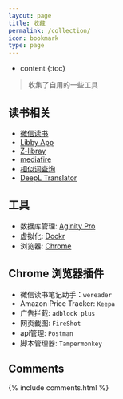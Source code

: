 ```yaml
---
layout: page
title: 收藏
permalink: /collection/
icon: bookmark
type: page
---
```


* content
{:toc}

> 收集了自用的一些工具

## 读书相关

- [微信读书](https://r.qq.com)
- [Libby App](https://libbyapp.com/shelf)
- [Z-libray](https://z-lib.org/)
- [mediafire](https://app.mediafire.com/myfiles)
- [相似词查询](https://kmcha.com/similar)
- [DeepL Translator](https://www.deepl.com/translator)

## 工具

- 数据库管理: [Aginity Pro](https://www.aginity.com/products/aginity-pro/)
- 虚拟化: [Dockr](https://www.docker.com/)
- 浏览器: [Chrome](https://www.google.com/chrome/)

## Chrome 浏览器插件

- 微信读书笔记助手：`wereader`
- Amazon Price Tracker: `Keepa`
- 广告拦截: `adblock plus`
- 网页截图: `FireShot`
- api管理: `Postman`
- 脚本管理器: `Tampermonkey`

## Comments

{% include comments.html %}
